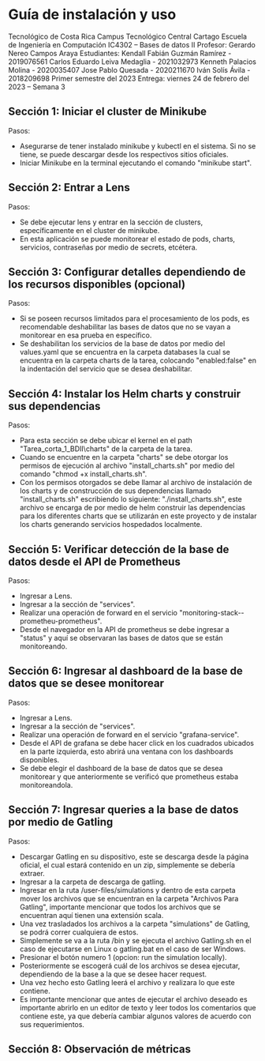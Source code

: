 # Guía de instalación y uso 
Tecnológico de Costa Rica
Campus Tecnológico Central Cartago
Escuela de Ingeniería en Computación
IC4302 – Bases de datos II
Profesor: Gerardo Nereo Campos Araya
Estudiantes: 
Kendall Fabián Guzmán Ramírez - 2019076561
Carlos Eduardo Leiva Medaglia - 2021032973
Kenneth Palacios Molina       - 2020035407
Jose Pablo Quesada            - 2020211670
Iván Solís Ávila              - 2018209698
Primer semestre del 2023
Entrega: viernes 24 de febrero del 2023 – Semana 3



## Sección 1: Iniciar el cluster de Minikube
Pasos:
 - Asegurarse de tener instalado minikube y kubectl en el sistema. Si no se tiene, se puede descargar desde los respectivos sitios oficiales.
 - Iniciar Minikube en la terminal ejecutando  el comando "minikube start".
## Sección 2: Entrar a Lens
Pasos:
 - Se debe ejecutar lens y entrar en la sección de clusters, específicamente en el cluster de minikube.
 - En esta aplicación se puede monitorear el estado de pods, charts, servicios, contraseñas por medio de secrets, etcétera.
## Sección 3: Configurar detalles dependiendo de los recursos disponibles (opcional)
Pasos:
 - Si se poseen recursos limitados para el procesamiento de los pods, es recomendable deshabilitar las bases de datos que no se vayan a monitorear en esa prueba en específico.
 - Se deshabilitan los servicios de la base de datos por medio del values.yaml que se encuentra en la carpeta databases la cual se encuentra en la carpeta charts de la tarea, colocando "enabled:false" en la indentación del servicio que se desea deshabilitar.
## Sección 4: Instalar los Helm charts y construir sus dependencias
Pasos:
- Para esta sección se debe ubicar el kernel en el path "Tarea_corta_1_BDII\charts\" de la carpeta de la tarea. 
- Cuando se encuentre en la carpeta "charts" se debe otorgar los permisos de ejecución al archivo "install_charts.sh" por medio del comando "chmod +x install_charts.sh".
- Con los permisos otorgados se debe llamar al archivo de instalación de los charts y de construcción de sus dependencias llamado "install_charts.sh" escribiendo lo siguiente: "./install_charts.sh", este archivo se encarga de por medio de helm construir las dependencias para los diferentes charts que se utilizarán en este proyecto y de instalar los charts generando servicios hospedados localmente.
## Sección 5: Verificar detección de la base de datos desde el API de Prometheus
Pasos:
- Ingresar a Lens.
- Ingresar a la sección de  "services".
- Realizar una operación de forward en el servicio "monitoring-stack--prometheu-prometheus".
- Desde el navegador en la API de prometheus se debe ingresar a "status" y aquí se observaran las bases de datos que se están monitoreando.
## Sección 6: Ingresar al dashboard de la base de datos que se desee monitorear
Pasos:
- Ingresar a Lens.
- Ingresar a la sección de  "services".
- Realizar una operación de forward en el servicio "grafana-service".
- Desde el API de grafana se debe hacer click en los cuadrados ubicados en la parte izquierda, esto abrirá una ventana con los dashboards disponibles.
- Se debe elegir el dashboard de la base de datos que se desea monitorear y que anteriormente se verificó que prometheus estaba monitoreandola.
## Sección 7: Ingresar queries a la base de datos por medio de Gatling
Pasos:
- Descargar Gatling en su dispositivo, este se descarga desde la página oficial, el cual estará contenido en un zip, simplemente se debería extraer.
- Ingresar a la carpeta de descarga de gatling.
- Ingresar en la ruta /user-files/simulations y dentro de esta carpeta mover los archivos que se encuentran en la carpeta "Archivos Para Gatling", importante mencionar que todos los archivos que se encuentran aquí tienen una extensión scala.
- Una vez trasladados los archivos a la carpeta "simulations" de Gatling, se podrá correr cualquiera de estos.
- Simplemente se va a la ruta /bin y se ejecuta el archivo Gatling.sh en el caso de ejecutarse en Linux o gatling.bat en el caso de ser Windows.
- Presionar el botón numero 1 (opcion: run the simulation locally).
- Posteriormente se escogerá cuál de los archivos se desea ejecutar, dependiendo de la base a la que se desee hacer request.
- Una vez hecho esto Gatling leerá el archivo y realizara lo que este contiene.
- Es importante mencionar que antes de ejecutar el archivo deseado es importante abrirlo en un editor de texto y leer todos los comentarios que contiene este, ya que debería cambiar algunos valores de acuerdo con sus requerimientos.  

## Sección 8: Observación de métricas

